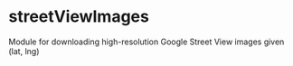 # streetViewImages
Module for downloading high-resolution Google Street View images given (lat, lng)
